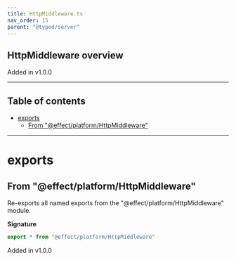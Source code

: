 ```yaml
---
title: HttpMiddleware.ts
nav_order: 15
parent: "@typed/server"
---
```


## HttpMiddleware overview

Added in v1.0.0

---

<h2 class="text-delta">Table of contents</h2>

- [exports](#exports)
  - [From "@effect/platform/HttpMiddleware"](#from-effectplatformhttpmiddleware)

---

# exports

## From "@effect/platform/HttpMiddleware"

Re-exports all named exports from the "@effect/platform/HttpMiddleware" module.

**Signature**

```ts
export * from "@effect/platform/HttpMiddleware"
```

Added in v1.0.0
